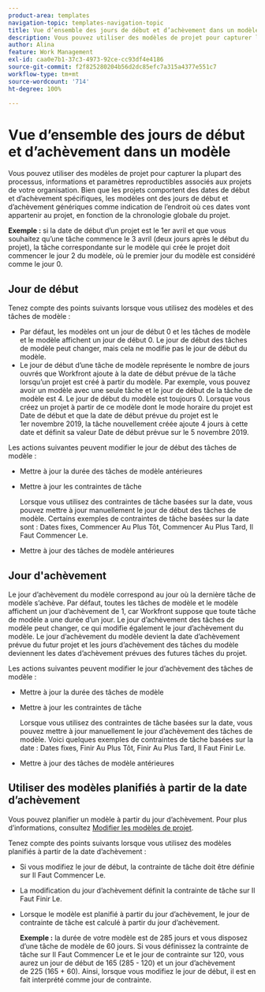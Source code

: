 ```yaml
---
product-area: templates
navigation-topic: templates-navigation-topic
title: Vue d’ensemble des jours de début et d’achèvement dans un modèle
description: Vous pouvez utiliser des modèles de projet pour capturer la plupart des processus, informations et paramètres reproductibles associés aux projets de votre organisation. Bien que les projets comportent des dates de début et d’achèvement spécifiques, les modèles ont des jours de début et d’achèvement génériques comme indication de l’endroit où ces dates vont appartenir au projet, en fonction de la chronologie globale du projet.
author: Alina
feature: Work Management
exl-id: caa0e7b1-37c3-4973-92ce-cc93df4e4186
source-git-commit: f2f825280204b56d2dc85efc7a315a4377e551c7
workflow-type: tm+mt
source-wordcount: '714'
ht-degree: 100%

---
```


# Vue d’ensemble des jours de début et d’achèvement dans un modèle

Vous pouvez utiliser des modèles de projet pour capturer la plupart des processus, informations et paramètres reproductibles associés aux projets de votre organisation. Bien que les projets comportent des dates de début et d’achèvement spécifiques, les modèles ont des jours de début et d’achèvement génériques comme indication de l’endroit où ces dates vont appartenir au projet, en fonction de la chronologie globale du projet.

**Exemple :** si la date de début d’un projet est le 1er avril et que vous souhaitez qu’une tâche commence le 3 avril (deux jours après le début du projet), la tâche correspondante sur le modèle qui crée le projet doit commencer le jour 2 du modèle, où le premier jour du modèle est considéré comme le jour 0.

## Jour de début

Tenez compte des points suivants lorsque vous utilisez des modèles et des tâches de modèle :

* Par défaut, les modèles ont un jour de début 0 et les tâches de modèle et le modèle affichent un jour de début 0. Le jour de début des tâches de modèle peut changer, mais cela ne modifie pas le jour de début du modèle.
* Le jour de début d’une tâche de modèle représente le nombre de jours ouvrés que Workfront ajoute à la date de début prévue de la tâche lorsqu’un projet est créé à partir du modèle. Par exemple, vous pouvez avoir un modèle avec une seule tâche et le jour de début de la tâche de modèle est 4. Le jour de début du modèle est toujours 0. Lorsque vous créez un projet à partir de ce modèle dont le mode horaire du projet est Date de début et que la date de début prévue du projet est le 1er novembre 2019, la tâche nouvellement créée ajoute 4 jours à cette date et définit sa valeur Date de début prévue sur le 5 novembre 2019.

Les actions suivantes peuvent modifier le jour de début des tâches de modèle :

* Mettre à jour la durée des tâches de modèle antérieures
* Mettre à jour les contraintes de tâche

  Lorsque vous utilisez des contraintes de tâche basées sur la date, vous pouvez mettre à jour manuellement le jour de début des tâches de modèle. Certains exemples de contraintes de tâche basées sur la date sont : Dates fixes, Commencer Au Plus Tôt, Commencer Au Plus Tard, Il Faut Commencer Le.

* Mettre à jour des tâches de modèle antérieures

## Jour d&#39;achèvement

Le jour d’achèvement du modèle correspond au jour où la dernière tâche de modèle s’achève. Par défaut, toutes les tâches de modèle et le modèle affichent un jour d’achèvement de 1, car Workfront suppose que toute tâche de modèle a une durée d’un jour. Le jour d’achèvement des tâches de modèle peut changer, ce qui modifie également le jour d’achèvement du modèle. Le jour d’achèvement du modèle devient la date d’achèvement prévue du futur projet et les jours d’achèvement des tâches du modèle deviennent les dates d’achèvement prévues des futures tâches du projet.

Les actions suivantes peuvent modifier le jour d’achèvement des tâches de modèle :

* Mettre à jour la durée des tâches de modèle
* Mettre à jour les contraintes de tâche

  Lorsque vous utilisez des contraintes de tâche basées sur la date, vous pouvez mettre à jour manuellement le jour d’achèvement des tâches de modèle. Voici quelques exemples de contraintes de tâche basées sur la date : Dates fixes, Finir Au Plus Tôt, Finir Au Plus Tard, Il Faut Finir Le.

* Mettre à jour des tâches de modèle antérieures

## Utiliser des modèles planifiés à partir de la date d’achèvement

Vous pouvez planifier un modèle à partir du jour d’achèvement. Pour plus d’informations, consultez [Modifier les modèles de projet](../../../manage-work/projects/create-and-manage-templates/edit-templates.md).

Tenez compte des points suivants lorsque vous utilisez des modèles planifiés à partir de la date d’achèvement :

* Si vous modifiez le jour de début, la contrainte de tâche doit être définie sur Il Faut Commencer Le.
* La modification du jour d’achèvement définit la contrainte de tâche sur Il Faut Finir Le.
* Lorsque le modèle est planifié à partir du jour d’achèvement, le jour de contrainte de tâche est calculé à partir du jour d’achèvement.

  **Exemple :** la durée de votre modèle est de 285 jours et vous disposez d’une tâche de modèle de 60 jours. Si vous définissez la contrainte de tâche sur Il Faut Commencer Le et le jour de contrainte sur 120, vous aurez un jour de début de 165 (285 - 120) et un jour d’achèvement de 225 (165 + 60). Ainsi, lorsque vous modifiez le jour de début, il est en fait interprété comme jour de contrainte.
